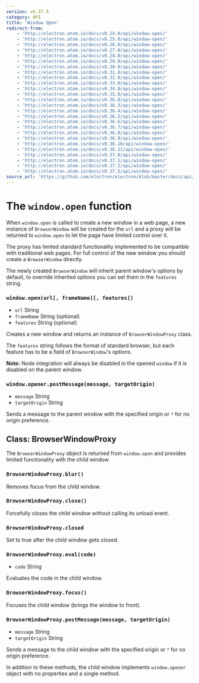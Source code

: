 ```yaml
---
version: v0.37.5
category: API
title: 'Window Open'
redirect-from:
    - 'http://electron.atom.io/docs/v0.24.0/api/window-open/'
    - 'http://electron.atom.io/docs/v0.25.0/api/window-open/'
    - 'http://electron.atom.io/docs/v0.26.0/api/window-open/'
    - 'http://electron.atom.io/docs/v0.27.0/api/window-open/'
    - 'http://electron.atom.io/docs/v0.28.0/api/window-open/'
    - 'http://electron.atom.io/docs/v0.29.0/api/window-open/'
    - 'http://electron.atom.io/docs/v0.30.0/api/window-open/'
    - 'http://electron.atom.io/docs/v0.31.0/api/window-open/'
    - 'http://electron.atom.io/docs/v0.32.0/api/window-open/'
    - 'http://electron.atom.io/docs/v0.33.0/api/window-open/'
    - 'http://electron.atom.io/docs/v0.34.0/api/window-open/'
    - 'http://electron.atom.io/docs/v0.35.0/api/window-open/'
    - 'http://electron.atom.io/docs/v0.36.0/api/window-open/'
    - 'http://electron.atom.io/docs/v0.36.3/api/window-open/'
    - 'http://electron.atom.io/docs/v0.36.4/api/window-open/'
    - 'http://electron.atom.io/docs/v0.36.5/api/window-open/'
    - 'http://electron.atom.io/docs/v0.36.6/api/window-open/'
    - 'http://electron.atom.io/docs/v0.36.7/api/window-open/'
    - 'http://electron.atom.io/docs/v0.36.8/api/window-open/'
    - 'http://electron.atom.io/docs/v0.36.9/api/window-open/'
    - 'http://electron.atom.io/docs/v0.36.10/api/window-open/'
    - 'http://electron.atom.io/docs/v0.36.11/api/window-open/'
    - 'http://electron.atom.io/docs/v0.37.0/api/window-open/'
    - 'http://electron.atom.io/docs/v0.37.1/api/window-open/'
    - 'http://electron.atom.io/docs/v0.37.2/api/window-open/'
    - 'http://electron.atom.io/docs/v0.37.5/api/window-open/'
source_url: 'https://github.com/electron/electron/blob/master/docs/api/window-open.md'
---
```


# The `window.open` function

When `window.open` is called to create a new window in a web page, a new instance
of `BrowserWindow` will be created for the `url` and a proxy will be returned
to `window.open` to let the page have limited control over it.

The proxy has limited standard functionality implemented to be
compatible with traditional web pages. For full control of the new window
you should create a `BrowserWindow` directly.

The newly created `BrowserWindow` will inherit parent window's options by
default, to override inherited options you can set them in the `features`
string.

### `window.open(url[, frameName][, features])`

* `url` String
* `frameName` String (optional)
* `features` String (optional)

Creates a new window and returns an instance of `BrowserWindowProxy` class.

The `features` string follows the format of standard browser, but each feature
has to be a field of `BrowserWindow`'s options.

**Note:** Node integration will always be disabled in the opened `window` if it
is disabled on the parent window.

### `window.opener.postMessage(message, targetOrigin)`

* `message` String
* `targetOrigin` String

Sends a message to the parent window with the specified origin or `*` for no
origin preference.

## Class: BrowserWindowProxy

The `BrowserWindowProxy` object is returned from `window.open` and provides
limited functionality with the child window.

### `BrowserWindowProxy.blur()`

Removes focus from the child window.

### `BrowserWindowProxy.close()`

Forcefully closes the child window without calling its unload event.

### `BrowserWindowProxy.closed`

Set to true after the child window gets closed.

### `BrowserWindowProxy.eval(code)`

* `code` String

Evaluates the code in the child window.

### `BrowserWindowProxy.focus()`

Focuses the child window (brings the window to front).

### `BrowserWindowProxy.postMessage(message, targetOrigin)`

* `message` String
* `targetOrigin` String

Sends a message to the child window with the specified origin or `*` for no
origin preference.

In addition to these methods, the child window implements `window.opener` object
with no properties and a single method.

